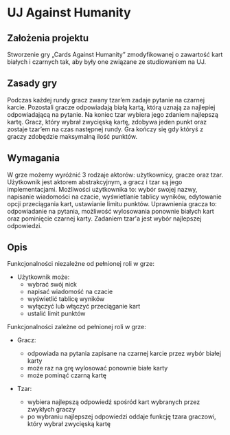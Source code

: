 # UJ Against Humanity

## Założenia projektu

Stworzenie gry „Cards Against Humanity” zmodyfikowanej o zawartość kart białych i czarnych tak, aby były one związane ze studiowaniem na UJ.

## Zasady gry

Podczas każdej rundy gracz zwany tzar’em zadaje pytanie na czarnej karcie. Pozostali gracze odpowiadają białą kartą, którą uznają za najlepiej odpowiadającą na pytanie. Na koniec tzar wybiera jego zdaniem najlepszą kartę. Gracz, który wybrał zwycięską kartę, zdobywa jeden punkt oraz zostaje tzar’em na czas następnej rundy. Gra kończy się gdy któryś z graczy zdobędzie maksymalną ilość punktów.

## Wymagania

W grze możemy wyróżnić 3 rodzaje aktorów: użytkownicy, gracze oraz tzar. Użytkownik jest aktorem abstrakcyjnym, a gracz i tzar są jego implementacjami. Możliwości użytkownika to: wybór swojej nazwy, napisanie wiadomości na czacie, wyświetlanie tablicy wyników, edytowanie opcji przeciągania kart, ustawianie limitu punktów. Uprawnienia gracza to: odpowiadanie na pytania, możliwość wylosowania ponownie białych kart oraz pominięcie czarnej karty. Zadaniem tzar'a jest wybór najlepszej odpowiedzi.

## Opis

Funkcjonalności niezależne od pełnionej roli w grze:

* Użytkownik może:
    * wybrać swój nick
    * napisać wiadomość na czacie
    * wyświetlić tablicę wyników
    * wyłączyć lub włączyć przeciąganie kart
    * ustalić limit punktów


Funkcjonalności zależne od pełnionej roli w grze:

* Gracz:
    * odpowiada na pytania zapisane na czarnej karcie przez wybór białej karty
    * może raz na grę wylosować ponownie białe karty
    * może pominąć czarną kartę

* Tzar:
    * wybiera najlepszą odpowiedź spośród kart wybranych przez zwykłych graczy
    * po wybraniu najlepszej odpowiedzi oddaje funkcję tzara graczowi, który wybrał zwycięską kartę
